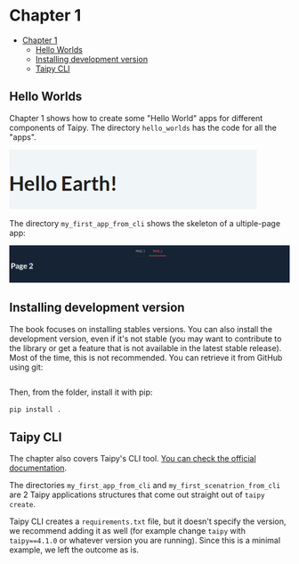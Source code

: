# Chapter 1

- [Chapter 1](#chapter-1)
  - [Hello Worlds](#hello-worlds)
  - [Installing development version](#installing-development-version)
  - [Taipy CLI](#taipy-cli)

## Hello Worlds

Chapter 1 shows how to create some "Hello World" apps for different components of Taipy. The directory `hello_worlds` has the code for all the "apps".

![Screenshot of a header in a Taipy app](./img/hello_earth.png)

The directory `my_first_app_from_cli` shows the skeleton of a ultiple-page app:

![image of a multiple page app (tabs)](./img/multi_pages.png)

## Installing development version

The book focuses on installing stables versions. You can also install the development version, even if it's not stable (you may want to contribute to the library or get a feature that is not available in the latest stable release). Most of the time, this is not recommended.
You can retrieve it from GitHub using git:

```bashgit clone git://github.com/avaiga/taipy
```

Then, from the folder, install it with pip:

```bash
pip install .
```

## Taipy CLI

The chapter also covers Taipy's CLI tool. [You can check the official documentation](https://docs.taipy.io/en/latest/manuals/cli/).

The directories `my_first_app_from_cli` and `my_first_scenatrion_from_cli` are 2 Taipy applications structures that come out straight out of `taipy create`.

Taipy CLI creates a `requirements.txt` file, but it doesn't specify the version, we recommend adding it as well (for example change `taipy` with `taipy==4.1.0` or whatever version you are running). Since this is a minimal example, we left the outcome as is.
